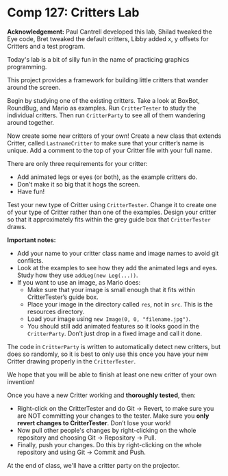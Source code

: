 Comp 127: Critters Lab
====

**Acknowledgement:** Paul Cantrell developed this lab, Shilad tweaked the Eye code, Bret tweaked the default critters, Libby added x, y offsets for Critters and a test program.

Today's lab is a bit of silly fun in the name of practicing graphics programming.

This project provides a framework for building little critters that wander around the screen.

Begin by studying one of the existing critters. Take a look at BoxBot, RoundBug, and Mario as examples. Run `CritterTester` to study the individual critters. Then run `CritterParty` to see all of them wandering around together.

Now create some new critters of your own! Create a new class that extends Critter, called `LastnameCritter` to make sure that your critter’s name is unique. Add a comment to the top of your Critter file with your full name.

There are only three requirements for your critter:
- Add animated legs or eyes (or both), as the example critters do.
- Don’t make it so big that it hogs the screen.
- Have fun!

Test your new type of Critter using `CritterTester`. Change it to create one of your type of Critter rather than one of the examples. Design your critter so that it approximately fits within the grey guide box that `CritterTester` draws.

**Important notes:** 

* Add your name to your critter class name and image names to avoid git conflicts.
* Look at the examples to see how they add the animated legs and eyes. Study how they use `addLeg(new Leg(...))`.
* If you want to use an image, as Mario does:
    - Make sure that your image is small enough that it fits within CritterTester’s guide box.
    - Place your image in the directory called `res`, not in `src`. This is the resources directory.
    - Load your image using `new Image(0, 0, "filename.jpg")`.
    - You should still add animated features so it looks good in the `CritterParty`. Don’t just drop in a fixed image and call it done.

The code in `CritterParty` is written to automatically detect new critters, but does so randomly, so it is best to only use this once you have your new Critter drawing properly in the `CritterTester`.

We hope that you will be able to finish at least one new critter of your own invention!

Once you have a new Critter working and **thoroughly tested**, then:
* Right-click on the CritterTester and do Git → Revert, to make sure you are NOT committing your changes to the tester. Make sure you **only revert changes to CritterTester**. Don’t lose your work!
* Now pull other people's changes by right-clicking on the whole repository and choosing Git → Repository → Pull. 
* Finally, push your changes. Do this by right-clicking on the whole repository and using Git → Commit and Push.

At the end of class, we'll have a critter party on the projector.
